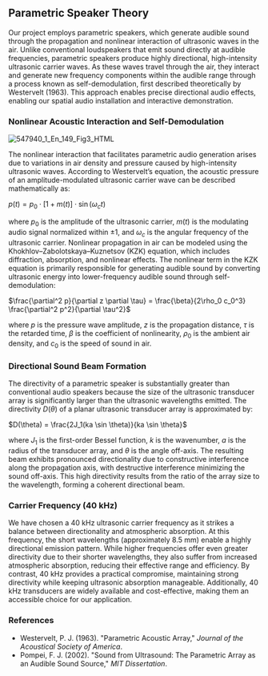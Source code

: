 ## Parametric Speaker Theory

Our project employs parametric speakers, which generate audible sound through the propagation and nonlinear interaction of ultrasonic waves in the air. Unlike conventional loudspeakers that emit sound directly at audible frequencies, parametric speakers produce highly directional, high-intensity ultrasonic carrier waves. As these waves travel through the air, they interact and generate new frequency components within the audible range through a process known as self-demodulation, first described theoretically by Westervelt (1963). This approach enables precise directional audio effects, enabling our spatial audio installation and interactive demonstration.

### Nonlinear Acoustic Interaction and Self-Demodulation

![547940_1_En_149_Fig3_HTML](https://github.com/user-attachments/assets/3bb31134-12c0-4027-996b-f3619409e6de)

The nonlinear interaction that facilitates parametric audio generation arises due to variations in air density and pressure caused by high-intensity ultrasonic waves. According to Westervelt’s equation, the acoustic pressure of an amplitude-modulated ultrasonic carrier wave can be described mathematically as:  

$p(t) = p_0 \cdot [1 + m(t)] \cdot \sin(\omega_c t)$  

where $p_0$ is the amplitude of the ultrasonic carrier, $m(t)$ is the modulating audio signal normalized within ±1, and $\omega_c$ is the angular frequency of the ultrasonic carrier. Nonlinear propagation in air can be modeled using the Khokhlov–Zabolotskaya–Kuznetsov (KZK) equation, which includes diffraction, absorption, and nonlinear effects. The nonlinear term in the KZK equation is primarily responsible for generating audible sound by converting ultrasonic energy into lower-frequency audible sound through self-demodulation:  

$\frac{\partial^2 p}{\partial z \partial \tau} = \frac{\beta}{2\rho_0 c_0^3} \frac{\partial^2 p^2}{\partial \tau^2}$  

where $p$ is the pressure wave amplitude, $z$ is the propagation distance, $\tau$ is the retarded time, $\beta$ is the coefficient of nonlinearity, $\rho_0$ is the ambient air density, and $c_0$ is the speed of sound in air.

### Directional Sound Beam Formation

The directivity of a parametric speaker is substantially greater than conventional audio speakers because the size of the ultrasonic transducer array is significantly larger than the ultrasonic wavelengths emitted. The directivity $D(\theta)$ of a planar ultrasonic transducer array is approximated by:  

$D(\theta) = \frac{2J_1(ka \sin \theta)}{ka \sin \theta}$  

where $J_1$ is the first-order Bessel function, $k$ is the wavenumber, $a$ is the radius of the transducer array, and $\theta$ is the angle off-axis. The resulting beam exhibits pronounced directionality due to constructive interference along the propagation axis, with destructive interference minimizing the sound off-axis. This high directivity results from the ratio of the array size to the wavelength, forming a coherent directional beam.

### Carrier Frequency (40 kHz)

We have chosen a 40 kHz ultrasonic carrier frequency as it strikes a balance between directionality and atmospheric absorption. At this frequency, the short wavelengths (approximately 8.5 mm) enable a highly directional emission pattern. While higher frequencies offer even greater directivity due to their shorter wavelengths, they also suffer from increased atmospheric absorption, reducing their effective range and efficiency. By contrast, 40 kHz provides a practical compromise, maintaining strong directivity while keeping ultrasonic absorption manageable. Additionally, 40 kHz transducers are widely available and cost-effective, making them an accessible choice for our application.

### References

- Westervelt, P. J. (1963). "Parametric Acoustic Array," *Journal of the Acoustical Society of America*.
- Pompei, F. J. (2002). "Sound from Ultrasound: The Parametric Array as an Audible Sound Source," *MIT Dissertation*.
